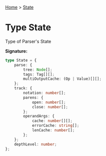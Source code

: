 [Home](../index.md) &gt; [State](./state.md)

# Type State

Type of Parser's State

<b>Signature:</b>

```typescript
type State = {
    parse: {
        tree: Node[];
        tags: Tag[][];
        multiOutputCache: (Op | Value)[][];
    };
    track: {
        notation: number[];
        parens: {
            open: number[];
            close: number[];
        };
        operandArgs: {
            cache: number[][];
            errorCache: string[];
            lenCache: number[];
        };
    };
    depthLevel: number;
};
```
